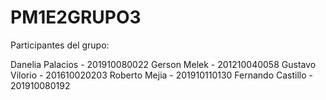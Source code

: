 # PM1E2GRUPO3

Participantes del grupo:

 Danelia Palacios - 201910080022
 Gerson Melek - 201210040058
 Gustavo Vilorio - 201610020203
 Roberto Mejia - 201910110130
 Fernando Castillo - 201910080192
